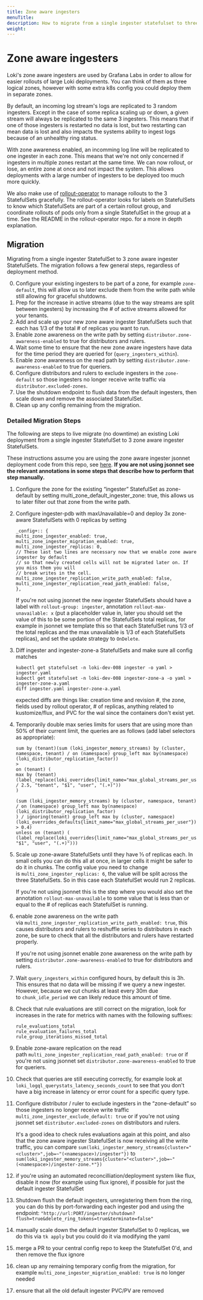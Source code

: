 ```yaml
---
title: Zone aware ingesters
menuTitle:  
description: How to migrate from a single ingester statefulset to three zone aware ingester StatefulSets
weight:
---
```


# Zone aware ingesters

Loki's zone aware ingesters are used by Grafana Labs in order to allow for easier rollouts of large Loki deployments. You can think of them as three logical zones, however with some extra k8s config you could deploy them in separate zones.

By default, an incoming log stream's logs are replicated to 3 random ingesters. Except in the case of some replica scaling up or down, a given stream will always be replicated to the same 3 ingesters. This means that if one of those ingesters is restarted no data is lost, but two restarting can mean data is lost and also impacts the systems ability to ingest logs because of an unhealthy ring status.

With zone awareness enabled, an incomming log line will be replicated to one ingester in each zone. This means that we're not only concerned if ingesters in multiple zones restart at the same time. We can now rollout, or lose, an entire zone at once and not impact the system. This allows deployments with a large number of ingesters to be deployed too much more quickly.

We also make use of [rollout-operator](https://github.com/grafana/rollout-operator) to manage rollouts to the 3 StatefulSets gracefully. The rollout-operator looks for labels on StatefulSets to know which StatefulSets are part of a certain rollout group, and coordinate rollouts of pods only from a single StatefulSet in the group at a time. See the README in the rollout-operator repo. for a more in depth explanation.

## Migration

Migrating from a single ingester StatefulSet to 3 zone aware ingester StatefulSets. The migration follows a few general steps, regardless of deployment method.

0. Configure your existing ingesters to be part of a zone, for example `zone-default`, this will allow us to later exclude them from the write path while still allowing for graceful shutdowns.
1. Prep for the increase in active streams (due to the way streams are split between ingesters) by increasing the # of active streams allowed for your tenants.
2. Add and scale up your new zone aware ingester StatefulSets such that each has 1/3 of the total # of replicas you want to run.
3. Enable zone awareness on the write path by setting `distributor.zone-awareness-enabled` to true for distributors and rulers.
4. Wait some time to ensure that the new zone aware ingesters have data for the time period they are queried for (`query_ingesters_within`).
5. Enable zone awareness on the read path by setting `distributor.zone-awareness-enabled` to true for queriers.
6. Configure distributors and rulers to exclude ingesters in the `zone-default` so those ingesters no longer receive write traffic via `distributor.excluded-zones`.
7. Use the shutdown endpoint to flush data from the default ingesters, then scale down and remove the associated StatefulSet.
8. Clean up any config remaining from the migration.

### Detailed Migration Steps

The following are steps to live migrate (no downtime) an existing Loki deployment from a single ingester StatefulSet to 3 zone aware ingester StatefulSets.

These instructions assume you are using the zone aware ingester jsonnet deployment code from this repo, see [here](https://github.com/grafana/loki/blob/main/production/ksonnet/loki/multi-zone.libsonnet). **If you are not using jsonnet see the relevant annotations in some steps that describe how to perform that step manually.**

1. Configure the zone for the existing “ingester” StatefulSet as zone-default by setting multi_zone_default_ingester_zone: true, this allows us to later filter out that zone from the write path.
1. Configure ingester-pdb with maxUnavailable=0 and deploy 3x zone-aware StatefulSets with 0 replicas by setting

    ```
    _config+:: {
    multi_zone_ingester_enabled: true,
    multi_zone_ingester_migration_enabled: true,
    multi_zone_ingester_replicas: 0,
    // These last two lines are necessary now that we enable zone aware ingester by default
    // so that newly created cells will not be migrated later on. If you miss them you will
    // break writes in the cell.
    multi_zone_ingester_replication_write_path_enabled: false,
    multi_zone_ingester_replication_read_path_enabled: false,
    },

    ```

    If you're not using jsonnet the new ingester StatefulSets should have a label with `rollout-group: ingester`, annotation `rollout-max-unavailable: x` (put a placeholder value in, later you should set the value of this to be some portion of the StatefulSets total replicas, for example in jsonnet we template this so that each StatefulSet runs 1/3 of the total replicas and the max unavailable is 1/3 of each StatefulSets replicas), and set the update strategy to `OnDelete`.

1. Diff ingester and ingester-zone-a StatefulSets and make sure all config matches
    ```
    kubectl get statefulset -n loki-dev-008 ingester -o yaml > ingester.yaml
    kubectl get statefulset -n loki-dev-008 ingester-zone-a -o yaml > ingester-zone-a.yaml
    diff ingester.yaml ingester-zone-a.yaml
    ```
    expected diffs are things like: creation time and revision #, the zone, fields used by rollout operator, # of replicas, anything related to kustomize/flux, and PVC for the wal since the containers don't exist yet.
1. Temporarily double max series limits for users that are using more than 50% of their current limit, the queries are as follows (add label selectors as appropriate):
    ```
    sum by (tenant)(sum (loki_ingester_memory_streams) by (cluster, namespace, tenant) / on (namespace) group_left max by(namespace) (loki_distributor_replication_factor))
    >
    on (tenant) (
    max by (tenant) (label_replace(loki_overrides{limit_name="max_global_streams_per_user"} / 2.5, "tenant", "$1", "user", "(.+)"))
    )
    ```

    ```
    (sum (loki_ingester_memory_streams) by (cluster, namespace, tenant) / on (namespace) group_left max by(namespace) (loki_distributor_replication_factor)
    ) / ignoring(tenant) group_left max by (cluster, namespace)(loki_overrides_defaults{limit_name="max_global_streams_per_user"}) > 0.4)
    unless on (tenant) (
    (label_replace(loki_overrides{limit_name="max_global_streams_per_user"},"tenant", "$1", "user", "(.+)")))
    ```
1. Scale up zone-aware StatefulSets until they have ⅓ of replicas each. In small cells you can do this all at once, in larger cells it might be safer to do it in chunks. The config value you need to change is `multi_zone_ingester_replicas: 6`, the value will be split across the three StatefulSets. So in this case each StatefulSet would run 2 replicas.

    If you're not using jsonnet this is the step where you would also set the annotation `rollout-max-unavailable` to some value that is less than or equal to the # of replicas each StatefulSet is running.

1. enable zone awareness on the write path via `multi_zone_ingester_replication_write_path_enabled: true`, this causes distributors and rulers to reshuffle series to distributors in each zone, be sure to check that all the distributors and rulers have restarted properly.

    If you're not using jsonnet enable zone awareness on the write path by setting `distributor.zone-awareness-enabled` to true for distributors and rulers.

1. Wait `query_ingesters_within` configured hours, by default this is 3h. This ensures that no data will be missing if we query a new ingester. However, because we cut chunks at least every 30m due to `chunk_idle_period` we can likely reduce this amount of time.

1. Check that rule evaluations are still correct on the migration, look for increases in the rate for metrics with names with the following suffixes:

    ```
    rule_evaluations_total
    rule_evaluation_failures_total
    rule_group_iterations_missed_total

    ```

1. Enable zone-aware replication on the read path `multi_zone_ingester_replication_read_path_enabled: true` or if you're not using jsonnet set `distributor.zone-awareness-enabled` to true for queriers.

1. Check that queries are still executing correctly, for example look at `loki_logql_querystats_latency_seconds_count` to see that you don't have a big increase in latency or error count for a specific query type.

1. Configure distributor / ruler to exclude ingesters in the “zone-default” so those ingesters no longer receive write traffic `multi_zone_ingester_exclude_default: true` or if you're not using jsonnet set `distributor.excluded-zones` on distributors and rulers.

    It's a good idea to check rules evaluations again at this point, and also that the zone aware ingester StatefulSet is now receiving all the write traffic, you can compare `sum(loki_ingester_memory_streams{cluster="<cluster>",job=~"(<namespace>)/ingester"})` to `sum(loki_ingester_memory_streams{cluster="<cluster>",job=~"(<namespace>)/ingester-zone.*"})`

1. if you're using an automated reconcilliation/deployment system like flux, disable it now (for example using flux ignore), if possible for just the default ingester StatefulSet

1. Shutdown flush the default ingesters, unregistering them from the ring, you can do this by port-forwarding each ingester pod and using the endpoint: `"http://url:PORT/ingester/shutdown?flush=true&delete_ring_tokens=true&terminate=false"`

1. manually scale down the default ingester StatefulSet to 0 replicas, we do this via `tk apply` but you could do it via modifying the yaml

1. merge a PR to your central config repo to keep the StatefulSet 0'd, and then remove the flux ignore

1. clean up any remaining temporary config from the migration, for example `multi_zone_ingester_migration_enabled: true` is no longer needed

1. ensure that all the old default ingester PVC/PV are removed